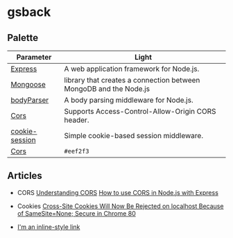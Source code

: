 # gsback

## Palette

| Parameter                                                               | Light                                                             |
| ----------------------------------------------------------------------- | ----------------------------------------------------------------- |
| [Express](https://medium.com/@baphemot/understanding-cors-18ad6b478e2b) | A web application framework for Node.js.                          |
| [Mongoose](https://mongoosejs.com/docs/)                                | library that creates a connection between MongoDB and the Node.js |
| [bodyParser](https://github.com/expressjs/body-parser#readme)           | A body parsing middleware for Node.js.                            |
| [Cors](https://github.com/expressjs/cors#readme)                        | Supports Access-Control-Allow-Origin CORS header.                 |
| [cookie-session](https://github.com/expressjs/cookie-session#readme)    | Simple cookie-based session middleware.                           |
| [Cors](https://medium.com/@baphemot/understanding-cors-18ad6b478e2b)    | `#eef2f3`                                                         |

## Articles

- CORS
  [Understanding CORS](https://medium.com/@baphemot/understanding-cors-18ad6b478e2b)
  [How to use CORS in Node.js with Express](https://www.section.io/engineering-education/how-to-use-cors-in-nodejs-with-express/)

- Cookies
  [Cross-Site Cookies Will Now Be Rejected on localhost Because of SameSite=None; Secure in Chrome 80](https://medium.com/swlh/how-the-new-chrome-80-cookie-rule-samesite-none-secure-affects-web-development-c06380220ced)

- [I'm an inline-style link](https://www.google.com)
